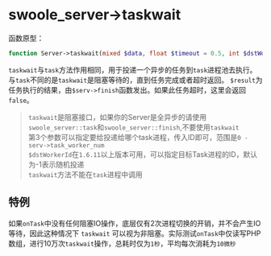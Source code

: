 # swoole_server->taskwait

函数原型：
```php
function Server->taskwait(mixed $data, float $timeout = 0.5, int $dstWorkerId = -1) : string | bool
```
`taskwait`与`task`方法作用相同，用于投递一个异步的任务到`task`进程池去执行。与`task`不同的是`taskwait`是阻塞等待的，直到任务完成或者超时返回。
`$result`为任务执行的结果，由`$serv->finish`函数发出。如果此任务超时，这里会返回`false`。

> `taskwait`是阻塞接口，如果你的Server是全异步的请使用`swoole_server::task`和`swoole_server::finish`,不要使用`taskwait`  
> 第3个参数可以指定要给投递给哪个task进程，传入ID即可，范围是`0 - serv->task_worker_num`  
> `$dstWorkerId`在`1.6.11`以上版本可用，可以指定目标Task进程的ID，默认为-1表示随机投递  
> `taskwait`方法不能在`task`进程中调用   

特例
----
如果`onTask`中没有任何阻塞IO操作，底层仅有2次进程切换的开销，并不会产生IO等待，因此这种情况下 `taskwait` 可以视为非阻塞。实际测试`onTask`中仅读写PHP数组，进行10万次`taskwait`操作，总耗时仅为`1秒`，平均每次消耗为`10微秒`